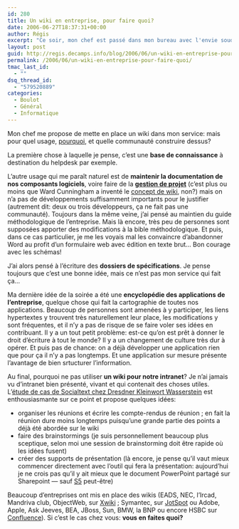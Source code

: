 ```yaml
---
id: 280
title: Un wiki en entreprise, pour faire quoi?
date: 2006-06-27T18:37:31+00:00
author: Régis
excerpt: "Ce soir, mon chef est passé dans mon bureau avec l'envie soudaine de mettre en place un wiki. "
layout: post
guid: http://regis.decamps.info/blog/2006/06/un-wiki-en-entreprise-pour-faire-quoi/
permalink: /2006/06/un-wiki-en-entreprise-pour-faire-quoi/
tmac_last_id:
  - ""
dsq_thread_id:
  - "579520889"
categories:
  - Boulot
  - Général
  - Informatique
---
```

Mon chef me propose de mette en place un wiki dans mon service: mais pour quel usage, [pourquoi](http://pointwiki.viabloga.com/news/5.shtml), et quelle communauté construire dessus?

La première chose à laquelle je pense, c&rsquo;est une **base de connaissance** à destination du helpdesk par exemple.

L&rsquo;autre usage qui me paraît naturel est de **maintenir la documentation de nos composants logiciels**, voire faire de la **[gestion de projet](http://solutions.journaldunet.com/0504/050401_3questions_delacroix.shtml)** (c&rsquo;est plus ou moins que Ward Cunningham a inventé le [concept de wiki](http://c2.com/cgi/wiki), non?) mais on n&rsquo;a pas de développements suffisamment importants pour le justifier (autrement dit: deux ou trois développeurs, ça ne fait pas une communauté). Toujours dans la même veine, j&rsquo;ai pensé au maintien du guide méthodologique de l&rsquo;entreprise. Mais là encore, très peu de personnes sont supposées apporter des modifications à la bible méthodologique. Et puis, dans ce cas particulier, je me les voyais mal les convaincre d&rsquo;abandonner Word au profit d&rsquo;un formulaire web avec édition en texte brut&#8230; Bon courage avec les schémas!

J&rsquo;ai alors pensé à l&rsquo;écriture des **dossiers de spécifications**. Je pense toujours que c&rsquo;est une bonne idée, mais ce n&rsquo;est pas mon service qui fait ça&#8230;

Ma dernière idée de la soirée a été une **encyclopédie des applications de l&rsquo;entreprise**, quelque chose qui fait la cartographie de toutes nos applications. Beaucoup de personnes sont amenées à y participer, les liens hypertextes y trouvent très naturellement leur place, les modifications y sont fréquentes, et il n&rsquo;y a pas de risque de se faire voler ses idées en contribuant. Il y a un tout petit problème: est-ce qu&rsquo;on est prêt à donner le droit d&rsquo;écriture à tout le monde? Il y a un changement de culture très dur à opérer. Et puis pas de chance: on a déjà développer une application rien que pour ça il n&rsquo;y a pas longtemps. Et une application sur mesure présente l&rsquo;avantage de bien srtucturer l&rsquo;information.
  
Au final, pourquoi ne pas utiliser **un wiki pour notre intranet**? Je n&rsquo;ai jamais vu d&rsquo;intranet bien présenté, vivant et qui contenait des choses utiles. L&rsquo;[étude de cas de Socialtext chez Dresdner Kleinwort Wasserstein](http://www.socialtext.com/node/80) est enthousiasmante sur ce point et propose quelques idées:

  * organiser les réunions et écrire les compte-rendus de réunion ; en fait la réunion dure moins longtemps puisqu&rsquo;une grande partie des points a déjà été abordée sur le wiki
  * faire des brainstormings (je suis personnellement beaucoup plus sceptique, selon moi une session de brainstorming doit être rapide où les idées fusent)
  * créer des supports de présentation (là encore, je pense qu&rsquo;il vaut mieux commencer directement avec l&rsquo;outil qui fera la présentation: aujourd&rsquo;hui je ne crois pas qu&rsquo;il y ait mieux que le document PowerPoint partagé sur Sharepoint &#8212; sauf [S5](http://meyerweb.com/eric/tools/s5/ "Simple Standards-Based Slide Show System") peut-être)

Beaucoup d&rsquo;entreprises ont mis en place des wikis (EADS, NEC, l&rsquo;Ircad, Mandriva club, ObjectWeb, sur [Xwiki](http://www.xwiki.com/xwiki/bin/view/Company/Installs) ; Symantec, sur [JotSpot](http://www.jot.com/) ou Adobe, Apple, Ask Jeeves, BEA, JBoss, Sun, BMW, la BNP ou encore HSBC sur [Confluence](http://www.atlassian.com/software/confluence/)). Si c&rsquo;est le cas chez vous: **vous en faites quoi?**